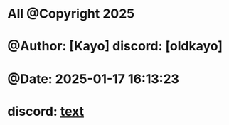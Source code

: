 # All @Copyright 2025
# @Author: [Kayo] discord: [oldkayo]
# @Date:   2025-01-17 16:13:23
# discord: [text](https://discord.gg/2VkX6tCSMe)